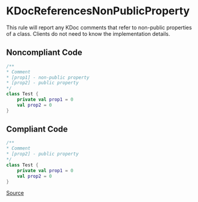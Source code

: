 # KDocReferencesNonPublicProperty

This rule will report any KDoc comments that refer to non-public properties of a class.
Clients do not need to know the implementation details.

## Noncompliant Code

```kotlin
/**
* Comment
* [prop1] - non-public property
* [prop2] - public property
*/
class Test {
    private val prop1 = 0
    val prop2 = 0
}
```
## Compliant Code

```kotlin
/**
* Comment
* [prop2] - public property
*/
class Test {
    private val prop1 = 0
    val prop2 = 0
}
```

[Source](https://detekt.dev/docs/rules/comments#kdocreferencesnonpublicproperty)
